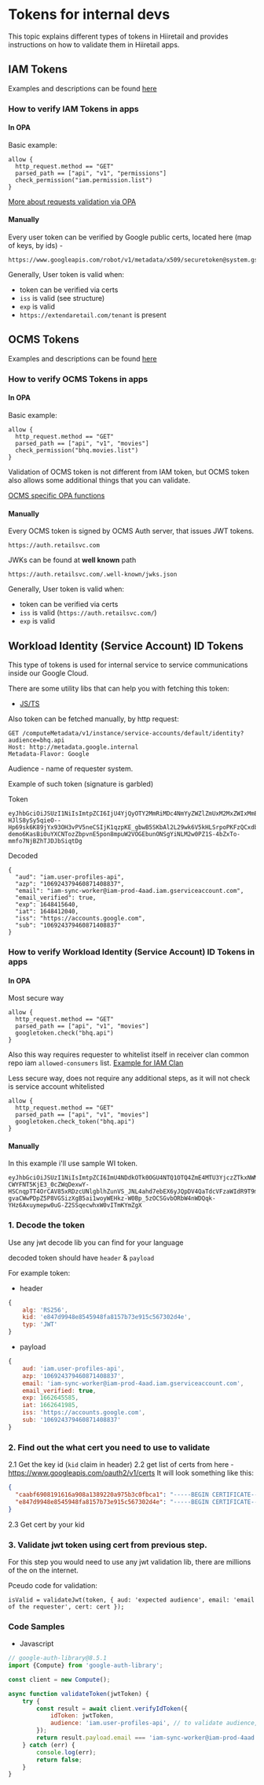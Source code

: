 # Tokens for internal devs

This topic explains different types of tokens in Hiiretail
and provides instructions on how to validate them in Hiiretail apps.

## IAM Tokens

Examples and descriptions can be found [here](https://developer.hiiretail.com/docs/identity-and-access-management/public/concepts/tokens/)

### How to verify IAM Tokens in apps

#### In OPA

Basic example:
```rego
allow {
  http_request.method == "GET"
  parsed_path == ["api", "v1", "permissions"]
  check_permission("iam.permission.list")
}
```

[More about requests validation via OPA](https://github.com/extenda/tf-infra-gcp/blob/master/docs/authz.md)

#### Manually

Every user token can be verified by Google public certs, located here (map of keys, by ids) -
```
https://www.googleapis.com/robot/v1/metadata/x509/securetoken@system.gserviceaccount.com
```

Generally, User token is valid when:
- token can be verified via certs
- `iss` is valid (see structure)
- `exp` is valid
- `https://extendaretail.com/tenant` is present

## OCMS Tokens

Examples and descriptions can be found [here](https://developer.hiiretail.com/docs/ocms/public/concepts/oauth2-authentication)

### How to verify OCMS Tokens in apps

#### In OPA

Basic example:
```rego
allow {
  http_request.method == "GET"
  parsed_path == ["api", "v1", "movies"]
  check_permission("bhq.movies.list")
}
```

Validation of OCMS token is not different from IAM token,
but OCMS token also allows some additional things that you can validate.

[OCMS specific OPA functions](https://github.com/extenda/opa-functions#hii-retail-oauth2-clients)

#### Manually

Every OCMS token is signed by OCMS Auth server, that issues JWT tokens.
```
https://auth.retailsvc.com
```

JWKs can be found at __well known__ path

```
https://auth.retailsvc.com/.well-known/jwks.json
```

Generally, User token is valid when:
- token can be verified via certs
- `iss` is valid (`https://auth.retailsvc.com/`)
- `exp` is valid

## Workload Identity (Service Account) ID Tokens

This type of tokens is used for internal service to service
communications inside our Google Cloud.

There are some utility libs that can help you with fetching this token:
- [JS/TS](https://www.npmjs.com/package/google-sa-id-token)

Also token can be fetched manually, by http request:
```http request
GET /computeMetadata/v1/instance/service-accounts/default/identity?audience=bhq.api
Host: http://metadata.google.internal
Metadata-Flavor: Google
```

Audience - name of requester system.

Example of such token (signature is garbled)

Token
```
eyJhbGciOiJSUzI1NiIsImtpZCI6IjU4YjQyOTY2MmRiMDc4NmYyZWZlZmUxM2MxZWIxMmEyOGRjNDQyZDAiLCJ0eXAiOiJKV1QifQ.eyJhdWQiOiJpYW0udXNlci1wcm9maWxlcy1hcGkiLCJhenAiOiIxMDY5MjQzNzk0NjA4NzE0MDg4MzciLCJlbWFpbCI6ImlhbS1zeW5jLXdvcmtlckBpYW0tcHJvZC00YWFkLmlhbS5nc2VydmljZWFjY291bnQuY29tIiwiZW1haWxfdmVyaWZpZWQiOnRydWUsImV4cCI6MTY0ODQxNTY0MCwiaWF0IjoxNjQ4NDEyMDQwLCJpc3MiOiJodHRwczovL2FjY291bnRzLmdvb2dsZS5jb20iLCJzdWIiOiIxMDY5MjQzNzk0NjA4NzE0MDg4MzcifQ.m485pxY6_dupAr7RoSLHqbChS4_10jjyw0_JTM6NzD9nmM35o2_gHTTFvz92ePKa9O6REj90_3C0rMtRsl1G_Xjfx7aWTrfM6sBexuRapn53Rltre58X8sIr-HJlS8ySy5qieO--Hp69sk6K89jYx93OH3vPV5neCSIjK1qzpKE_gbwB5SKbAl2L29wk6V5kHLSrpoPKFzQCxdb_4TpoCyfor-demo6KasBi0uYXCNTozZbpvnE5pon8mpuW2VOGEbunONSgYiNLM2w0PZ1S-4bZxTo-mmfo7NjBZhTJDJbSiqtDg
```

Decoded
```json5
{
  "aud": "iam.user-profiles-api",
  "azp": "106924379460871408837",
  "email": "iam-sync-worker@iam-prod-4aad.iam.gserviceaccount.com",
  "email_verified": true,
  "exp": 1648415640,
  "iat": 1648412040,
  "iss": "https://accounts.google.com",
  "sub": "106924379460871408837"
}
```

### How to verify Workload Identity (Service Account) ID Tokens in apps

#### In OPA

Most secure way

```rego
allow {
  http_request.method == "GET"
  parsed_path == ["api", "v1", "movies"]
  googletoken.check("bhq.api")
}
```

Also this way requires requester to whitelist itself in receiver
clan common repo iam `allowed-consumers` list. [Example for IAM Clan](https://github.com/extenda/engineering-iam-common/blob/b8a6bd4bd4d681e3cd90f0a4191cb831209635fd/iam/iam.yaml#L8)

Less secure way, does not require any additional steps, as it
will not check is service account whitelisted

```rego
allow {
  http_request.method == "GET"
  parsed_path == ["api", "v1", "movies"]
  googletoken.check_token("bhq.api")
}
```

#### Manually

In this example i'll use sample WI token.

```
eyJhbGciOiJSUzI1NiIsImtpZCI6ImU4NDdkOTk0OGU4NTQ1OTQ4ZmE4MTU3YjczZTkxNWM1NjczMDJkNGUiLCJ0eXAiOiJKV1QifQ.eyJhdWQiOiJpYW0udXNlci1wcm9maWxlcy1hcGkiLCJhenAiOiIxMDY5MjQzNzk0NjA4NzE0MDg4MzciLCJlbWFpbCI6ImlhbS1zeW5jLXdvcmtlckBpYW0tcHJvZC00YWFkLmlhbS5nc2VydmljZWFjY291bnQuY29tIiwiZW1haWxfdmVyaWZpZWQiOnRydWUsImV4cCI6MTY2MjY0NTU4NSwiaWF0IjoxNjYyNjQxOTg1LCJpc3MiOiJodHRwczovL2FjY291bnRzLmdvb2dsZS5jb20iLCJzdWIiOiIxMDY5MjQzNzk0NjA4NzE0MDg4MzcifQ.OUT6aZ0uIF-CWYFNT5KjE3_0cZWqDexwY-HSCnqpTT4OrCAV85xRDzcUNlgblhZunVS_JNL4ahd7ebEX6yJQpDV4QaTdcVFzaWIdR9T9mQf4_6gIMNj1_L_jT60tOw6BeqjKgBlVt6kNj1eYI_66C8kj5KUcdRxNVx6OI4cganSnNfcdn2wKs5C8e7ZSMSbcKzJs3HkZO6Mb9BL2RcXl8XGcZKMvnh-gvaCWwPDpZ5P8VGSizXgB5ai1woyWEHkz-W0Bp_5zOCSGvbORbW4nWDQqk-YHz6Axuymepw0uG-Z2SSqecwhxW0vITmKYmZgX
```

### 1. Decode the token

Use any jwt decode lib you can find for your language

decoded token should have `header` & `payload`

For example token:
- header
```js
{
    alg: 'RS256',
    kid: 'e847d9948e8545948fa8157b73e915c567302d4e',
    typ: 'JWT'
}
```
- payload
```js
{
    aud: 'iam.user-profiles-api',
    azp: '106924379460871408837',
    email: 'iam-sync-worker@iam-prod-4aad.iam.gserviceaccount.com',
    email_verified: true,
    exp: 1662645585,
    iat: 1662641985,
    iss: 'https://accounts.google.com',
    sub: '106924379460871408837'
}
```

### 2. Find out the what cert you need to use to validate

2.1 Get the key id (`kid` claim in header)
2.2 get list of certs from here - https://www.googleapis.com/oauth2/v1/certs
It will look something like this:

```json
{
  "caabf6908191616a908a1389220a975b3c0fbca1": "-----BEGIN CERTIFICATE-----\nMIIDJzCCAg+gAwIBAgIJAMs/Jq4FTae1MA0GCSqGSIb3DQEBBQUAMDYxNDAyBgNV\nBAMMK2ZlZGVyYXRlZC1zaWdub24uc3lzdGVtLmdzZXJ2aWNlYWNjb3VudC5jb20w\nHhcNMjIwOTA0MTUyMjEwWhcNMjIwOTIxMDMzNzEwWjA2MTQwMgYDVQQDDCtmZWRl\ncmF0ZWQtc2lnbm9uLnN5c3RlbS5nc2VydmljZWFjY291bnQuY29tMIIBIjANBgkq\nhkiG9w0BAQEFAAOCAQ8AMIIBCgKCAQEAs0WZ/ZkzbW3vUuUiWy3u2D1RNLWDM02V\neuizCFj16xX2Swd2WyS4+m0kLeOBgxU6zhenpzrU4aQypv4YFJMaB2QOvPXrLtcF\n4re3quSbjxjWqDKc4fJkOYMVV6X6GpaUV6FYdiYNDMiIBctPMoWVSpYhdHulKCXz\n366BmrAYFqUO1sUYEvkA8RKpnMyiOq85EZFXhTsoBc7OUjXrRGJQh/pUOF49/fZp\nCCW/y3BA9xDmxfw4AUn9ehwhmZ0J6ZicVNY10Axt7mTpilPtP++rNMYCDRXGODtt\nMSmEJO8bCb5h7hvCM4y9cpsYBR5oq953Ik5Hm24Mub99MwsJGzyp5QIDAQABozgw\nNjAMBgNVHRMBAf8EAjAAMA4GA1UdDwEB/wQEAwIHgDAWBgNVHSUBAf8EDDAKBggr\nBgEFBQcDAjANBgkqhkiG9w0BAQUFAAOCAQEAacg08jGF0Ecad/k7tGQArLHNcBKX\nwDiRVoKfDhipdCUojYCQq0hP9UFwMOTU9A3bjjs5IoNJcG8V/dmkQV1qnYXcYPVu\nzX3xpR2f6LGr+Oas1dKA1mgkI/hWaXKMWKh39BRdn73Qa6pQ0OlUq+IceRgPy/2F\nkPnUyLEMA4fvmpgfavbco+70PlJAt278HAf32drzsp9Mf7E2474aBbbLTJCQw4AS\n4KTGkUOn4xFgKH7ANIvhyQUMr1OhUZ3C/JT1dK2tJTHnKMBRqPivCXvUDlt6RvvM\nrCm8Mq45TvVaKYExNQ2zU8yXK8M3CTisWphem8zrjTrTj+Ss6xE499TyoQ==\n-----END CERTIFICATE-----\n",
  "e847d9948e8545948fa8157b73e915c567302d4e": "-----BEGIN CERTIFICATE-----\nMIIDJzCCAg+gAwIBAgIJAOiiP+CnwEYwMA0GCSqGSIb3DQEBBQUAMDYxNDAyBgNV\nBAMMK2ZlZGVyYXRlZC1zaWdub24uc3lzdGVtLmdzZXJ2aWNlYWNjb3VudC5jb20w\nHhcNMjIwODI3MTUyMjA5WhcNMjIwOTEzMDMzNzA5WjA2MTQwMgYDVQQDDCtmZWRl\ncmF0ZWQtc2lnbm9uLnN5c3RlbS5nc2VydmljZWFjY291bnQuY29tMIIBIjANBgkq\nhkiG9w0BAQEFAAOCAQ8AMIIBCgKCAQEA21mw5OBuQDYONRNRyek+5Mwe2anpgn+1\nNy/RGKU9eNO6/wWg+emzTpwKt4c7dDXgfyJEJ63L0zD/CS+FSyzksHKoGGySsDVX\n+6nD6n36MGxVCz5Z60wgM5FaSKpf7G3iOJi0IiutLcoYv5jl72g6k6nqrRTe5BSm\n7JfNedjpRzOeBm3IPQChW9OSW/fufV8q7Ty09ZbS0fU6KRnsMyCi80EYYg0ondJD\nd56iVUKR4f/OivS+EAZSUzjcu4uWYDzc9lOw8sCbb9oJE4HWLE1bgbQ05jxIqzD+\n6oztB1Mi+0fT5A8BV26MXnSLVPiTCgbSmQSiTq+I//uqxAfsg2v6OQIDAQABozgw\nNjAMBgNVHRMBAf8EAjAAMA4GA1UdDwEB/wQEAwIHgDAWBgNVHSUBAf8EDDAKBggr\nBgEFBQcDAjANBgkqhkiG9w0BAQUFAAOCAQEAg5PdBsjaj2+wcY5gKEFk8taZhXei\nR+hz1V+CWHMoj2U2uH824qr+DqtGrLviuTaY4zh6slaMc/H76swOwUhUIu0zG7n1\nFUl7A82zvX1LJYLRhzPQiegV8NusBJGDo6s10Pc238aX7/d5yovjzV9cAH3VUY2U\nWqBiy8c+0m7W3h+6eKkKLzoqnN3qGZxS9ahyNxJs6s30Ps3O7agWtFoV+9F9/fx+\nK6yoRcSu+gk1NxdlBs+OljuSQW07eW7gpDt7KnfmmAxqNZwqgwTJM7Mv80gbvAaP\ngQIWsCIrFhfAG8JD82gbqjoS+sGkfsSYDlaXule/bz+SPOnm2baB8CfMkA==\n-----END CERTIFICATE-----\n"
}
```
2.3 Get cert by your kid

### 3. Validate jwt token using cert from previous step.

For this step you would need to use any jwt validation lib, there are millions of the on the internet.

Pceudo code for validation:

```
isValid = validateJwt(token, { aud: 'expected audience', email: 'email of the requester', cert: cert });
```

### Code Samples

- Javascript
```js
// google-auth-library@8.5.1
import {Compute} from 'google-auth-library';

const client = new Compute();

async function validateToken(jwtToken) {
    try {
        const result = await client.verifyIdToken({
            idToken: jwtToken,
            audience: 'iam.user-profiles-api', // to validate audience, specify audience 🙃
        });
        return result.payload.email === 'iam-sync-worker@iam-prod-4aad.iam.gserviceaccount.com';
    } catch (err) {
        console.log(err);
        return false;
    }
}
```
